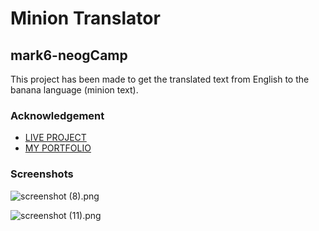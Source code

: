 # Minion Translator

## mark6-neogCamp


This project has been made to get the translated text from English to the banana language (minion text).


### Acknowledgement

* [LIVE PROJECT](https://minion-translation-banana-talk.netlify.app/)
* [MY PORTFOLIO](https://portfolio-sagar.netlify.app/)

### Screenshots

![screenshot (8).png](https://cdn.hashnode.com/res/hashnode/image/upload/v1630572703686/yy01R7NMm.png)

![screenshot (11).png](https://cdn.hashnode.com/res/hashnode/image/upload/v1630572860032/aFN9AlCQe.png)

